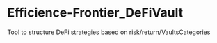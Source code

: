 # Efficience-Frontier_DeFiVault
Tool to structure DeFi strategies based on risk/return/VaultsCategories
